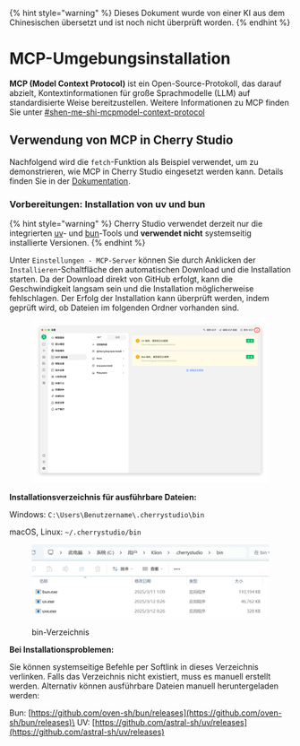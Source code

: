 
{% hint style="warning" %}
Dieses Dokument wurde von einer KI aus dem Chinesischen übersetzt und ist noch nicht überprüft worden.
{% endhint %}

# MCP-Umgebungsinstallation

**MCP (Model Context Protocol)** ist ein Open-Source-Protokoll, das darauf abzielt, Kontextinformationen für große Sprachmodelle (LLM) auf standardisierte Weise bereitzustellen. Weitere Informationen zu MCP finden Sie unter [#shen-me-shi-mcpmodel-context-protocol](../../question-contact/knowledge.md#shen-me-shi-mcpmodel-context-protocol "mention")

## Verwendung von MCP in Cherry Studio

Nachfolgend wird die `fetch`-Funktion als Beispiel verwendet, um zu demonstrieren, wie MCP in Cherry Studio eingesetzt werden kann. Details finden Sie in der [Dokumentation](https://github.com/modelcontextprotocol/servers/tree/main/src/fetch).

### **Vorbereitungen: Installation von uv und bun**

{% hint style="warning" %}
Cherry Studio verwendet derzeit nur die integrierten [uv](https://github.com/astral-sh/uv)- und [bun](https://github.com/oven-sh/bun)-Tools und **verwendet nicht** systemseitig installierte Versionen.
{% endhint %}

Unter `Einstellungen - MCP-Server` können Sie durch Anklicken der `Installieren`-Schaltfläche den automatischen Download und die Installation starten. Da der Download direkt von GitHub erfolgt, kann die Geschwindigkeit langsam sein und die Installation möglicherweise fehlschlagen. Der Erfolg der Installation kann überprüft werden, indem geprüft wird, ob Dateien im folgenden Ordner vorhanden sind.

<figure><img src="../../.gitbook/assets/image (2) (1).png" alt=""><figcaption></figcaption></figure>

**Installationsverzeichnis für ausführbare Dateien:**

Windows: `C:\Users\Benutzername\.cherrystudio\bin`

macOS, Linux: `~/.cherrystudio/bin`

<figure><img src="../../.gitbook/assets/MCP-cherrystudio_bin_文件夹.png" alt=""><figcaption><p>bin-Verzeichnis</p></figcaption></figure>

**Bei Installationsproblemen:**

Sie können systemseitige Befehle per Softlink in dieses Verzeichnis verlinken. Falls das Verzeichnis nicht existiert, muss es manuell erstellt werden. Alternativ können ausführbare Dateien manuell heruntergeladen werden:

Bun: [https://github.com/oven-sh/bun/releases](https://github.com/oven-sh/bun/releases)\
UV: [https://github.com/astral-sh/uv/releases](https://github.com/astral-sh/uv/releases)
